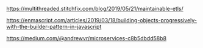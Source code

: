 
https://multithreaded.stitchfix.com/blog/2019/05/21/maintainable-etls/

https://enmascript.com/articles/2019/03/18/building-objects-progressively-with-the-builder-pattern-in-javascript

https://medium.com/@andrewvr/microservices-c8b5dbdd58b8